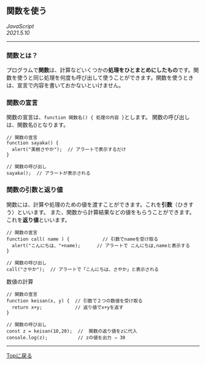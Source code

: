 ## 関数を使う

*JavaScript*  
*2021.5.10* 

---

### 関数とは？
プログラムで**関数**は、計算などいくつかの**処理をひとまとめにしたもの**です。関数を使うと同じ処理を何度も呼び出して使うことができます。関数を使うときは、宣言で内容を書いておかないといけません。

### 関数の宣言

関数の宣言は、`function 関数名() { 処理の内容 }`とします。
関数の呼び出しは、関数名()となります。
```
// 関数の宣言
function sayaka() {
  alert("美樹さやか");  // アラートで表示するだけ
}

// 関数の呼び出し
sayaka();  // アラートが表示される
```
### 関数の引数と返り値
関数には、計算や処理のための値を渡すことができます。これを**引数**（ひきすう）といいます。
また、関数から計算結果などの値をもらうことができます。これを**返り値**といいます。
```
// 関数の宣言
function call( name ) {            // 引数でnameを受け取る
  alert("こんにちは、"+name);      // アラートで こんにちは,nameと表示する
}

// 関数の呼び出し
call("さやか");  // アラートで「こんにちは、さやか」と表示される
```

数値の計算
```
// 関数の宣言
function keisan(x, y) {  // 引数で２つの数値を受け取る
  return x+y;            // 返り値でx+yを返す
}

// 関数の呼び出し
const z = keisan(10,20);  //  関数の返り値をzに代入
console.log(z);           // zの値を出力 ⇒ 30
```

---
[Topに戻る](../index.html) 

